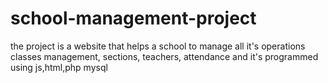 # school-management-project
the project is a website that helps a school to manage all it's operations classes management, sections, teachers, attendance and it's programmed using js,html,php mysql 
